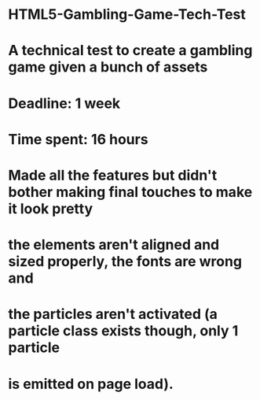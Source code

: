 # HTML5-Gambling-Game-Tech-Test

# A technical test to create a gambling game given a bunch of assets
# Deadline: 1 week
# Time spent: 16 hours

# Made all the features but didn't bother making final touches to make it look pretty
# the elements aren't aligned and sized properly, the fonts are wrong and
# the particles aren't activated (a particle class exists though, only 1 particle
# is emitted on page load).
